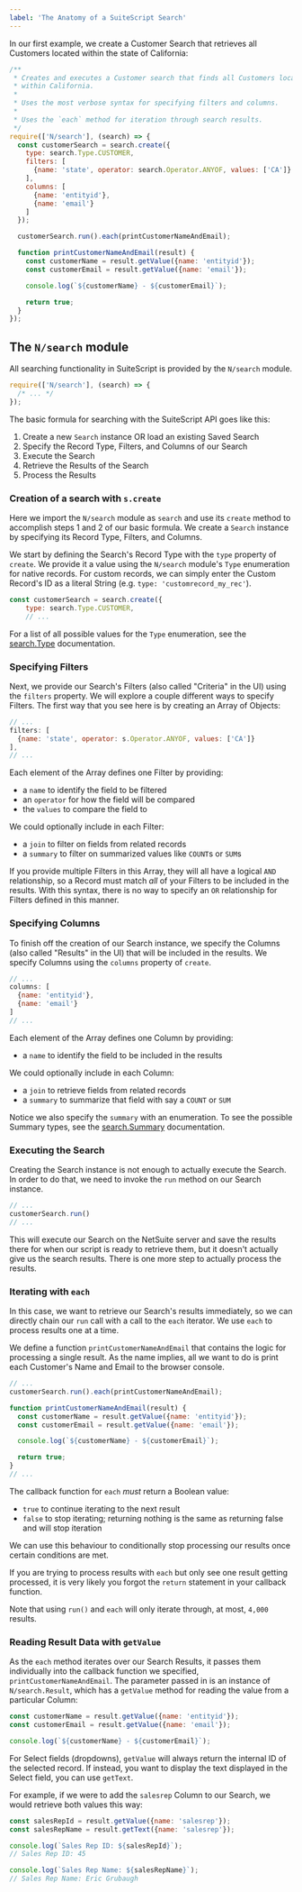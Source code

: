 ```yaml
---
label: 'The Anatomy of a SuiteScript Search'
---
```


In our first example, we create a Customer Search that retrieves all Customers located within the
state of California:

```javascript
/**
 * Creates and executes a Customer search that finds all Customers located
 * within California.
 *
 * Uses the most verbose syntax for specifying filters and columns.
 *
 * Uses the `each` method for iteration through search results.
 */
require(['N/search'], (search) => {
  const customerSearch = search.create({
    type: search.Type.CUSTOMER,
    filters: [
      {name: 'state', operator: search.Operator.ANYOF, values: ['CA']}
    ],
    columns: [
      {name: 'entityid'},
      {name: 'email'}
    ]
  });

  customerSearch.run().each(printCustomerNameAndEmail);

  function printCustomerNameAndEmail(result) {
    const customerName = result.getValue({name: 'entityid'});
    const customerEmail = result.getValue({name: 'email'});

    console.log(`${customerName} - ${customerEmail}`);

    return true;
  }
});
```

## The `N/search` module

All searching functionality in SuiteScript is provided by the `N/search` module.

```javascript
require(['N/search'], (search) => {
  /* ... */
});
```

The basic formula for searching with the SuiteScript API goes like this:

1. Create a new `Search` instance OR load an existing Saved Search
1. Specify the Record Type, Filters, and Columns of our Search
1. Execute the Search
1. Retrieve the Results of the Search
1. Process the Results

### Creation of a search with `s.create`

Here we import the `N/search` module as `search` and use its `create` method to accomplish steps 1 and 2 of our 
basic formula. We create a `Search` instance by specifying its Record Type, Filters, and Columns.

We start by defining the Search's Record Type with the `type` property of `create`. We provide it a value using the 
`N/search` module's `Type` enumeration for native records. For custom records, we can simply enter the Custom 
Record's ID as a literal String (e.g. `type: 'customrecord_my_rec'`).

```javascript
const customerSearch = search.create({
    type: search.Type.CUSTOMER,
    // ...
```

For a list of all possible values for the `Type` enumeration, see the
[search.Type](https://docs.oracle.com/en/cloud/saas/netsuite/ns-online-help/section_4483165708.html) documentation.

### Specifying Filters

Next, we provide our Search's Filters (also called "Criteria" in the UI) using the `filters` property. We will 
explore a couple different ways to specify Filters. The first way that you see here is by creating an Array of Objects:

```javascript
// ...
filters: [
  {name: 'state', operator: s.Operator.ANYOF, values: ['CA']}
],
// ...
```

Each element of the Array defines one Filter by providing:

* a `name` to identify the field to be filtered
* an `operator` for how the field will be compared
* the `values` to compare the field to

We could optionally include in each Filter:

* a `join` to filter on fields from related records
* a `summary` to filter on summarized values like `COUNT`s or `SUM`s

If you provide multiple Filters in this Array, they will all have a logical `AND` relationship, so a Record must 
match *all* of your Filters to be included in the results. With this syntax, there is no way to specify an `OR` 
relationship for Filters defined in this manner.

### Specifying Columns

To finish off the creation of our Search instance, we specify the Columns (also called "Results" in the UI) that 
will be included in the results. We specify Columns using the `columns` property of `create`.

```javascript
// ...
columns: [
  {name: 'entityid'},
  {name: 'email'}
]
// ...
```

Each element of the Array defines one Column by providing:

* a `name` to identify the field to be included in the results

We could optionally include in each Column:

* a `join` to retrieve fields from related records
* a `summary` to summarize that field with say a `COUNT` or `SUM`

Notice we also specify the `summary` with an enumeration. To see the possible Summary types, see the
[search.Summary](https://docs.oracle.com/en/cloud/saas/netsuite/ns-online-help/section_4345777923.html) documentation.

### Executing the Search

Creating the Search instance is not enough to actually execute the Search. In order to do that, we need to invoke 
the `run` method on our Search instance.

```javascript
// ...
customerSearch.run()
// ...
```

This will execute our Search on the NetSuite server and save the results there for when our script is ready to 
retrieve them, but it doesn't actually give us the search results. There is one more step to actually process the 
results.

### Iterating with `each`

In this case, we want to retrieve our Search's results immediately, so we can directly chain our `run` call with a 
call to the `each` iterator. We use `each` to process results one at a time.

We define a function `printCustomerNameAndEmail` that contains the logic for processing a single result. As the name 
implies, all we want to do is print each Customer's Name and Email to the browser console.

```javascript
// ...
customerSearch.run().each(printCustomerNameAndEmail);

function printCustomerNameAndEmail(result) {
  const customerName = result.getValue({name: 'entityid'});
  const customerEmail = result.getValue({name: 'email'});

  console.log(`${customerName} - ${customerEmail}`);

  return true;
}
// ...
```

The callback function for `each` *must* return a Boolean value:

* `true` to continue iterating to the next result
* `false` to stop iterating; returning nothing is the same as returning false and will stop iteration

We can use this behaviour to conditionally stop processing our results once certain conditions are met.

If you are trying to process results with `each` but only see one result getting processed, it is very likely you 
forgot the `return` statement in your callback function.

Note that using `run()` and `each` will only iterate through, at most, `4,000` results.

### Reading Result Data with `getValue`

As the `each` method iterates over our Search Results, it passes them individually into the callback function we 
specified, `printCustomerNameAndEmail`. The parameter passed in is an instance of `N/search.Result`, which has a 
`getValue` method for reading the value from a particular Column:

```javascript
const customerName = result.getValue({name: 'entityid'});
const customerEmail = result.getValue({name: 'email'});

console.log(`${customerName} - ${customerEmail}`);
```

For Select fields (dropdowns), `getValue` will always return the internal ID of the selected record. If instead, you 
want to display the text displayed in the Select field, you can use `getText`.

For example, if we were to add the `salesrep` Column to our Search, we would retrieve both values this way:

```javascript
const salesRepId = result.getValue({name: 'salesrep'});
const salesRepName = result.getText({name: 'salesrep'});

console.log(`Sales Rep ID: ${salesRepId}`);
// Sales Rep ID: 45

console.log(`Sales Rep Name: ${salesRepName}`);
// Sales Rep Name: Eric Grubaugh
```
